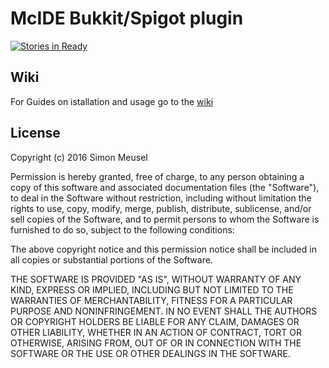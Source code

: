 # McIDE Bukkit/Spigot plugin
[![Stories in Ready](https://badge.waffle.io/simonmeusel/mcide-plugin.png?label=ready&title=Ready)](https://waffle.io/simonmeusel/mcide-plugin)

## Wiki
For Guides on istallation and usage go to the [wiki](https://github.com/simonmeusel/mcide-plugin/wiki)

## License

Copyright (c) 2016 Simon Meusel

Permission is hereby granted, free of charge, to any person obtaining
a copy of this software and associated documentation files (the
"Software"), to deal in the Software without restriction, including
without limitation the rights to use, copy, modify, merge, publish,
distribute, sublicense, and/or sell copies of the Software, and to
permit persons to whom the Software is furnished to do so, subject to
the following conditions:

The above copyright notice and this permission notice shall be
included in all copies or substantial portions of the Software.

THE SOFTWARE IS PROVIDED "AS IS", WITHOUT WARRANTY OF ANY KIND,
EXPRESS OR IMPLIED, INCLUDING BUT NOT LIMITED TO THE WARRANTIES OF
MERCHANTABILITY, FITNESS FOR A PARTICULAR PURPOSE AND
NONINFRINGEMENT. IN NO EVENT SHALL THE AUTHORS OR COPYRIGHT HOLDERS BE
LIABLE FOR ANY CLAIM, DAMAGES OR OTHER LIABILITY, WHETHER IN AN ACTION
OF CONTRACT, TORT OR OTHERWISE, ARISING FROM, OUT OF OR IN CONNECTION
WITH THE SOFTWARE OR THE USE OR OTHER DEALINGS IN THE SOFTWARE.
